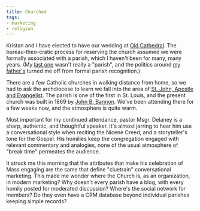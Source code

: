 ```yaml
---
title: Churched
tags:
- marketing
- religion
---
```


Kristan and I have elected to have our wedding at [Old Cathedral][1].  The bureau-theo-cratic process for reserving the church assumed we were formally associated with a parish, which I haven't been for many, many years.  (My [last one][2] wasn't really a "parish", and the politics around [my father's][3] turned me off from formal parish recognition.)

There are a few Catholic churches in walking distance from home, so we had to ask the archdiocese to learn we fall into the area of [St. John, Apostle and Evangelist][4].  The parish is one of the first in St. Louis, and the present church was built in 1869 by [John B. Bannon][5].  We've been attending there for a few weeks now, and the atmosphere is quite warm.

Most important for my continued attendance, pastor Msgr. Delaney is a sharp, authentic, and thoughtful speaker.  It's almost jarring to hear him use a conversational style when reciting the Nicene Creed, and a storyteller's tone for the Gospel.  His homilies keep the congregation engaged with relevant commentary and analogies, none of the usual atmosphere of "break time" permeates the audience.

It struck me this morning that the attributes that make his celebration of Mass engaging are the same that define "cluetrain" conversational marketing.  This made me wonder where the Church is, as an organization, in modern marketing?  Why doesn't every parish have a blog, with every homily posted for moderated discussion?  Where's the social network for members?  Do they even have a CRM database beyond individual parishes keeping simple records?

   [1]: http://en.wikipedia.org/wiki/Basilica_of_St._Louis,_King_of_France
   [2]: http://www.slu.edu/departments/church/
   [3]: http://www.cathedralstl.org/
   [4]: http://www.archstl.org/parishes/154.shtml
   [5]: http://www.usgennet.org/usa/mo/county/stlouis/johnbannon.htm
